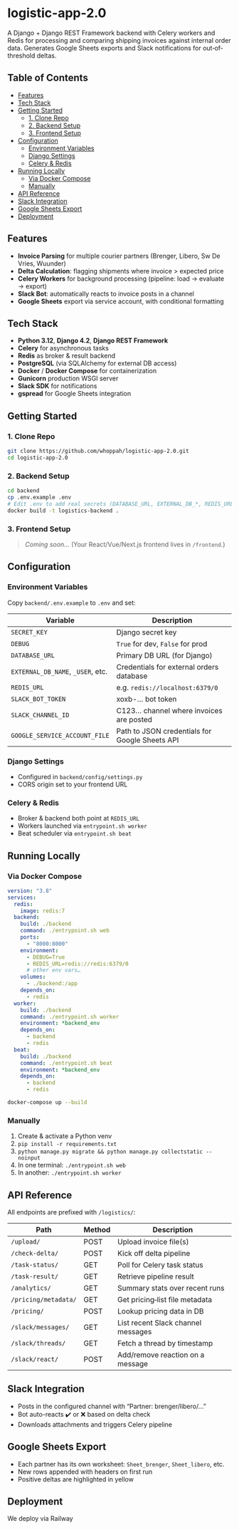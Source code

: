 # logistic-app-2.0

A Django + Django REST Framework backend with Celery workers and Redis for processing and comparing shipping invoices against internal order data. Generates Google Sheets exports and Slack notifications for out‐of‐threshold deltas.

## Table of Contents

- [Features](#features)  
- [Tech Stack](#tech-stack)  
- [Getting Started](#getting-started)  
  - [1. Clone Repo](#1-clone-repo)  
  - [2. Backend Setup](#2-backend-setup)  
  - [3. Frontend Setup](#3-frontend-setup)  
- [Configuration](#configuration)  
  - [Environment Variables](#environment-variables)  
  - [Django Settings](#django-settings)  
  - [Celery & Redis](#celery--redis)  
- [Running Locally](#running-locally)  
  - [Via Docker Compose](#via-docker-compose)  
  - [Manually](#manually)  
- [API Reference](#api-reference)  
- [Slack Integration](#slack-integration)  
- [Google Sheets Export](#google-sheets-export)  
- [Deployment](#deployment)  


## Features

- **Invoice Parsing** for multiple courier partners (Brenger, Libero, Sw De Vries, Wuunder)  
- **Delta Calculation**: flagging shipments where invoice > expected price  
- **Celery Workers** for background processing (pipeline: load → evaluate → export)  
- **Slack Bot**: automatically reacts to invoice posts in a channel  
- **Google Sheets** export via service account, with conditional formatting  

## Tech Stack

- **Python 3.12**, **Django 4.2**, **Django REST Framework**  
- **Celery** for asynchronous tasks  
- **Redis** as broker & result backend  
- **PostgreSQL** (via SQLAlchemy for external DB access)  
- **Docker** / **Docker Compose** for containerization  
- **Gunicorn** production WSGI server  
- **Slack SDK** for notifications  
- **gspread** for Google Sheets integration  

## Getting Started

### 1. Clone Repo

```bash
git clone https://github.com/whoppah/logistic-app-2.0.git
cd logistic-app-2.0
````

### 2. Backend Setup

```bash
cd backend
cp .env.example .env
# Edit .env to add real secrets (DATABASE_URL, EXTERNAL_DB_*, REDIS_URL, SECRET_KEY, SLACK_*, GOOGLE_SERVICE_ACCOUNT_FILE, etc.)
docker build -t logistics-backend .
```

### 3. Frontend Setup

> *Coming soon…* (Your React/Vue/Next.js frontend lives in `/frontend`.)

## Configuration

### Environment Variables

Copy `backend/.env.example` to `.env` and set:

| Variable                          | Description                                    |
| --------------------------------- | ---------------------------------------------- |
| `SECRET_KEY`                      | Django secret key                              |
| `DEBUG`                           | `True` for dev, `False` for prod               |
| `DATABASE_URL`                    | Primary DB URL (for Django)                    |
| `EXTERNAL_DB_NAME`, `_USER`, etc. | Credentials for external orders database       |
| `REDIS_URL`                       | e.g. `redis://localhost:6379/0`                |
| `SLACK_BOT_TOKEN`                 | xoxb-… bot token                               |
| `SLACK_CHANNEL_ID`                | C123… channel where invoices are posted        |
| `GOOGLE_SERVICE_ACCOUNT_FILE`     | Path to JSON credentials for Google Sheets API |

### Django Settings

* Configured in `backend/config/settings.py`
* CORS origin set to your frontend URL

### Celery & Redis

* Broker & backend both point at `REDIS_URL`
* Workers launched via `entrypoint.sh worker`
* Beat scheduler via `entrypoint.sh beat`

## Running Locally

### Via Docker Compose

```yaml
version: "3.8"
services:
  redis:
    image: redis:7
  backend:
    build: ./backend
    command: ./entrypoint.sh web
    ports:
      - "8000:8000"
    environment:
      - DEBUG=True
      - REDIS_URL=redis://redis:6379/0
      # other env vars…
    volumes:
      - ./backend:/app
    depends_on:
      - redis
  worker:
    build: ./backend
    command: ./entrypoint.sh worker
    environment: *backend_env
    depends_on:
      - backend
      - redis
  beat:
    build: ./backend
    command: ./entrypoint.sh beat
    environment: *backend_env
    depends_on:
      - backend
      - redis
```

```bash
docker-compose up --build
```

### Manually

1. Create & activate a Python venv
2. `pip install -r requirements.txt`
3. `python manage.py migrate && python manage.py collectstatic --noinput`
4. In one terminal: `./entrypoint.sh web`
5. In another: `./entrypoint.sh worker`

## API Reference

All endpoints are prefixed with `/logistics/`:

| Path                 | Method | Description                        |
| -------------------- | ------ | ---------------------------------- |
| `/upload/`           | POST   | Upload invoice file(s)             |
| `/check-delta/`      | POST   | Kick off delta pipeline            |
| `/task-status/`      | GET    | Poll for Celery task status        |
| `/task-result/`      | GET    | Retrieve pipeline result           |
| `/analytics/`        | GET    | Summary stats over recent runs     |
| `/pricing/metadata/` | GET    | Get pricing‐list file metadata     |
| `/pricing/`          | POST   | Lookup pricing data in DB          |
| `/slack/messages/`   | GET    | List recent Slack channel messages |
| `/slack/threads/`    | GET    | Fetch a thread by timestamp        |
| `/slack/react/`      | POST   | Add/remove reaction on a message   |

## Slack Integration

* Posts in the configured channel with “Partner: brenger/libero/…”
* Bot auto-reacts ✔️ or ❌ based on delta check
* Downloads attachments and triggers Celery pipeline

## Google Sheets Export

* Each partner has its own worksheet: `Sheet_brenger`, `Sheet_libero`, etc.
* New rows appended with headers on first run
* Positive deltas are highlighted in yellow

## Deployment

We deploy via Railway 

